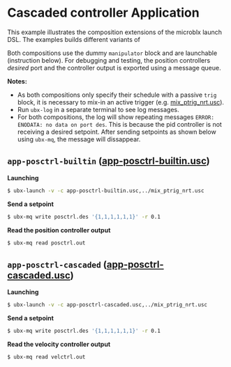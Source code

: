 # Cascaded controller Application

This example illustrates the composition extensions of the microblx
launch DSL. The examples builds different variants of

Both compositions use the dummy `manipulator` block and are launchable
(instruction below). For debugging and testing, the position
controllers *desired* port and the controller output is exported using
a message queue.

**Notes:**

- As both compositions only specify their schedule with a passive
`trig` block, it is necessary to mix-in an active trigger
(e.g. [mix_ptrig_nrt.usc](../mix_ptrig_nrt.usc)).
- Run `ubx-log` in a separate terminal to see log messages.
- For both compositions, the log will show repeating messages `ERROR:
  ENODATA: no data on port des`. This is because the pid controller is
  not receiving a desired setpoint. After sending setpoints as shown
  below using `ubx-mq`, the message will dissappear.


## `app-posctrl-builtin` ([app-posctrl-builtin.usc](app-posctrl-builtin.usc))

**Launching**

```sh
$ ubx-launch -v -c app-posctrl-builtin.usc,../mix_ptrig_nrt.usc
```

**Send a setpoint**

```sh
$ ubx-mq write posctrl.des '{1,1,1,1,1,1}' -r 0.1
```

**Read the position controller output**

```sh
$ ubx-mq read posctrl.out
```

## `app-posctrl-cascaded` ([app-posctrl-cascaded.usc](app-posctrl-cascaded.usc))

**Launching**

```sh
$ ubx-launch -v -c app-posctrl-cascaded.usc,../mix_ptrig_nrt.usc
```

**Send a setpoint**

```sh
$ ubx-mq write posctrl.des '{1,1,1,1,1,1}' -r 0.1
```

**Read the velocity controller output**

```sh
$ ubx-mq read velctrl.out
```
